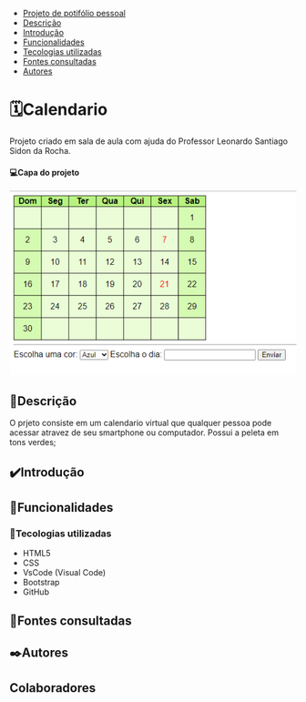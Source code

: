 * [Projeto de potifólio pessoal](#Projeto-de-portifolio-pessoal)  
* [Descrição](#descrição)  
* [Introdução](#introdução)  
* [Funcionalidades](#funcionalidades)  
* [Tecologias utilizadas](#tecologias-utilizadas)  
* [Fontes consultadas](#fontes-consultadas)  
* [Autores](#autores)  

# 🗓️Calendario
Projeto criado em sala de aula com ajuda do Professor Leonardo Santiago Sidon da Rocha.

#### 💻Capa do projeto
![Capa do projeto](capacalendario.png)

## 📄Descrição 
O prjeto consiste em um calendario virtual que qualquer pessoa pode acessar atravez de seu smartphone ou computador.
Possui a peleta em tons verdes;


## ✔️Introdução


## 👾Funcionalidades

### 🤖Tecologias utilizadas
* HTML5
* CSS
* VsCode (Visual Code)
* Bootstrap
* GitHub
## 🔗Fontes consultadas

## ✒️Autores

## Colaboradores
